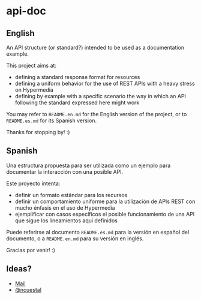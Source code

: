 # api-doc

## English

An API structure (or standard?) intended to be used as a documentation example.

This project aims at:

- defining a standard response format for resources
- defining a uniform behavior for the use of REST APIs with a heavy stress on Hypermedia
- defining by example with a specific scenario the way in which an API following the standard expressed here might work

You may refer to `README.en.md` for the English version of the project, or to `README.es.md` for its Spanish version.

Thanks for stopping by! :)

## Spanish

Una estructura propuesta para ser utilizada como un ejemplo para documentar la interacción con una posible API.

Este proyecto intenta:

- definir un formato estándar para los recursos
- definir un comportamiento uniforme para la utilización de APIs REST con mucho énfasis en el uso de Hypermedia
- ejemplificar con casos específicos el posible funcionamiento de una API que sigue los lineamientos aquí definidos

Puede referirse al documento `README.es.md` para la versión en español del documento, o a `README.en.md` para su versión en inglés.

Gracias por venir! :)

## Ideas?

- [Mail](mailto:nahuelcuestaluengo@gmail.com)
- [@ncuestal](http://twitter.com/ncuestal)